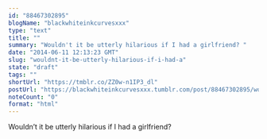 ```yaml
---
id: "88467302895"
blogName: "blackwhiteinkcurvesxxx"
type: "text"
title: ""
summary: "Wouldn't it be utterly hilarious if I had a girlfriend? "
date: "2014-06-11 12:13:23 GMT"
slug: "wouldnt-it-be-utterly-hilarious-if-i-had-a"
state: "draft"
tags: ""
shortUrl: "https://tmblr.co/ZZ0w-n1IP3_dl"
postUrl: "https://blackwhiteinkcurvesxxx.tumblr.com/post/88467302895/wouldnt-it-be-utterly-hilarious-if-i-had-a"
noteCount: "0"
format: "html"
---
```


Wouldn’t it be utterly hilarious if I had a girlfriend?